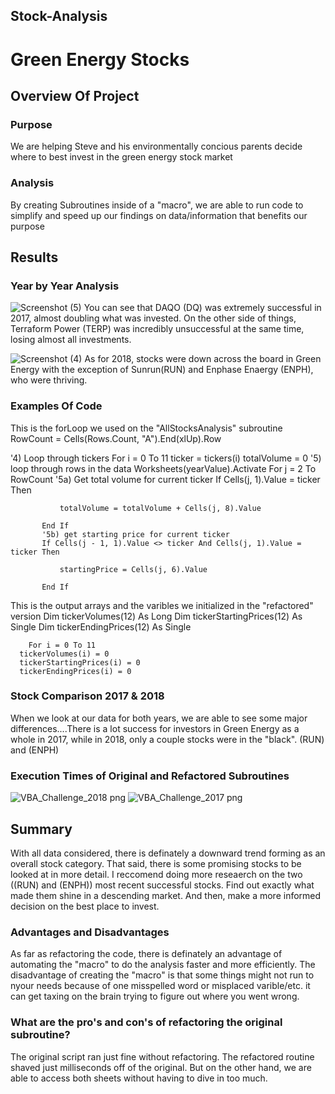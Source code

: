 ## Stock-Analysis

# Green Energy Stocks

## Overview Of Project

### Purpose
We are helping Steve and his environmentally concious parents decide where to best invest in the green energy stock market

### Analysis
By creating Subroutines inside of a "macro", we are able to run code to simplify and speed up our findings on data/information that benefits our purpose

## Results

### Year by Year Analysis
![Screenshot (5)](https://user-images.githubusercontent.com/79877349/112691607-ccca7600-8e3a-11eb-8aae-fafe6a69d23d.png)
You can see that DAQO (DQ) was extremely successful in 2017, almost doubling what was invested. On the other side of things, Terraform Power (TERP) was incredibly unsuccessful at the same time, losing almost all investments.

![Screenshot (4)](https://user-images.githubusercontent.com/79877349/112691904-3cd8fc00-8e3b-11eb-8d2b-1d34c13ea083.png)
As for 2018, stocks were down across the board in Green Energy with the exception of Sunrun(RUN) and Enphase Enaergy (ENPH), who were thriving.

### Examples Of Code
This is the forLoop we used on the "AllStocksAnalysis" subroutine
   RowCount = Cells(Rows.Count, "A").End(xlUp).Row

   '4) Loop through tickers
   For i = 0 To 11
       ticker = tickers(i)
       totalVolume = 0
       '5) loop through rows in the data
       Worksheets(yearValue).Activate
       For j = 2 To RowCount
           '5a) Get total volume for current ticker
           If Cells(j, 1).Value = ticker Then

               totalVolume = totalVolume + Cells(j, 8).Value

           End If
           '5b) get starting price for current ticker
           If Cells(j - 1, 1).Value <> ticker And Cells(j, 1).Value = ticker Then

               startingPrice = Cells(j, 6).Value

           End If
This is the output arrays and the varibles we initialized in the "refactored" version
    Dim tickerVolumes(12) As Long
    Dim tickerStartingPrices(12) As Single
    Dim tickerEndingPrices(12) As Single
    
        For i = 0 To 11
      tickerVolumes(i) = 0
      tickerStartingPrices(i) = 0
      tickerEndingPrices(i) = 0
      
### Stock Comparison 2017 & 2018
When we look at our data for both years, we are able to see some major differences....There is a lot success for investors in Green Energy as a whole in 2017, while in 2018, only a couple stocks were in the "black". (RUN) and (ENPH)

### Execution Times of Original and Refactored Subroutines

![VBA_Challenge_2018 png](https://user-images.githubusercontent.com/79877349/112693351-b671e980-8e3d-11eb-910d-968add455b84.png)
![VBA_Challenge_2017 png](https://user-images.githubusercontent.com/79877349/112693447-e5885b00-8e3d-11eb-90d9-deab6e954ac6.png)

## Summary
With all data considered, there is definately a downward trend forming as an overall stock category. That said, there is some promising stocks to be looked at in more detail. I reccomend doing more reseaerch on the two ((RUN) and (ENPH)) most recent successful stocks. Find out exactly what made them shine in a descending market. And then, make a more informed decision on the best place to invest.

### Advantages and Disadvantages
As far as refactoring the code, there is definately an advantage of automating the "macro" to do the analysis faster and more efficiently.
The disadvantage of creating  the "macro" is that some things might not run to nyour needs because of one misspelled word or misplaced varible/etc. it can get taxing on the brain trying to figure out where you went wrong.

### What are the pro's and con's of refactoring the original subroutine?
The original script ran just fine without refactoring. The refactored routine shaved just milliseconds off of the original. But on the other hand, we are able to access both sheets without having to dive in too much. 


